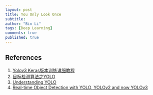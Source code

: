 ```yaml
---
layout: post
title: You Only Look Once
subtitle: 
author: "Bin Li"
tags: [Deep Learning]
comments: true
published: true
---
```




## References
1. [Yolov3 Keras版本训练详细教程](https://blog.csdn.net/qq_39622065/article/details/86174142)
2. [目标检测算法之YOLO](https://zhuanlan.zhihu.com/p/38125721)
3. [Understanding YOLO](https://hackernoon.com/understanding-yolo-f5a74bbc7967)
4. [Real-time Object Detection with YOLO, YOLOv2 and now YOLOv3](https://medium.com/@jonathan_hui/real-time-object-detection-with-yolo-yolov2-28b1b93e2088)